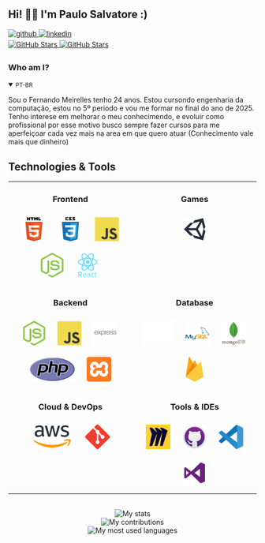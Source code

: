 ## Hi! 👋🏻 I'm Paulo Salvatore :)

<div>
  
  <a href="https://github.com/MeirellesBrito" target="_blank">
    <img src=https://img.shields.io/badge/github-%2324292e.svg?&style=for-the-badge&logo=github&logoColor=white alt=github style="margin-bottom: 5px;" />
  </a>
  
  <a href="https://www.linkedin.com/in/fernando-meirelles-07a356250/" target="_blank">
    <img src=https://img.shields.io/badge/linkedin-%231E77B5.svg?&style=for-the-badge&logo=linkedin&logoColor=white alt=linkedin style="margin-bottom: 5px;" />
  </a>
</div>

<div>
  <a href="https://github.com/MeirellesBrito" target="_blank">
    <img src="https://img.shields.io/github/followers/MeirellesBrito?style=social" alt="GitHub Stars" style="margin-bottom: 5px;" />
  </a>
  <a href="https://github.com/MeirellesBrito" target="_blank">
    <img src="https://img.shields.io/github/stars/MeirellesBrito?style=social" alt="GitHub Stars" style="margin-bottom: 5px;" />
  </a>
</div>


<!-- BIO:START -->

### Who am I?

<details open>
<summary><small>PT-BR</small></summary>

Sou o Fernando Meirelles tenho 24 anos. Estou cursondo engenharia da computação, estou no 5º periodo e vou me formar no final do ano de 2025. Tenho interese em melhorar o meu conhecimendo, e evoluir como profissional por esse motivo busco sempre fazer cursos para me aperfeiçoar cada vez mais na area em que  quero atuar
(Conhecimento vale mais que dinheiro)
		
</details>


<!-- BIO:END -->


<!-- SKILLSET:START -->

## Technologies & Tools

<table align="center">

  <tr>
  <td align="center" width="50%" valign="top">

  ### Frontend

  <img style="margin: 10px" src="assets/html5.svg" alt="HTML5" title="HTML5" height="50" />
  <img style="margin: 10px" src="assets/css3.svg" alt="CSS3" title="CSS3" height="50" />
  <img style="margin: 10px" src="assets/javascript.svg" alt="JavaScript" title="JavaScript" height="50" />
  <!-- <img style="margin: 10px" src="assets/typescript.svg" alt="TypeScript" title="TypeScript" height="50" /> -->
  <img style="margin: 10px" src="assets/nodejs.svg" alt="Node.js" title="Node.js" height="50" />
  <img style="margin: 10px" src="assets/reactjs.svg" alt="React" title="React" height="50" />
  <!-- <img style="margin: 10px" src="assets/angular.svg" alt="Angular" title="Angular" height="50" /> -->
  <!-- <img style="margin: 10px" src="assets/reactivex.svg" alt="ReactiveX" title="ReactiveX" height="50" /> -->
  <!-- <img style="margin: 10px" src="assets/webpack.svg" alt="Webpack" title="Webpack" height="50" /> -->
  <!-- <img style="margin: 10px" src="assets/sass.svg" alt="Sass" title="Sass" height="50" /> -->
  <!-- <img style="margin: 10px" src="assets/bem.svg" alt="BEM" title="BEM" height="50" /> -->
  <!-- <img style="margin: 10px" src="assets/jquery.svg" alt="jQuery" title="jQuery" height="50" /> -->

  </td>

  <td align="center" width="50%"  valign="top">

  ### Games

  <img style="margin: 10px" src="assets/unity.svg" alt="Unity" title="Unity" height="50" /> 
  <!-- <img style="margin: 10px" src="assets/csharp.svg" alt="C#" title="C#" height="50" />
  <img style="margin: 10px" src="assets/photoshop.svg" alt="Photoshop" title="Photoshop" height="50" /> -->

  </td>
  </tr>


  <tr>
  <td align="center" valign="top">

  ### Backend

  <img style="margin: 10px" src="assets/nodejs.svg" alt="Node.js" title="Node.js" height="50" />
  <img style="margin: 10px" src="assets/javascript.svg" alt="JavaScript" title="JavaScript" height="50" />
  <!-- <img style="margin: 10px" src="assets/typescript.svg" alt="TypeScript" title="TypeScript" height="50" /> -->
  <!-- <img style="margin: 10px" src="assets/nestjs.svg" alt="NestJS" title="NestJS" height="50" /> -->
  <!-- <img style="margin: 10px" src="assets/prisma.svg" alt="Prisma" title="Prisma" height="50" /> -->
  <img style="margin: 10px" src="assets/express.svg" alt="Express.js" title="Express.js" height="50" />
  <!-- <img style="margin: 10px" src="assets/reactivex.svg" alt="ReactiveX" title="ReactiveX" height="50" /> -->
  <!-- <img style="margin: 10px" src="assets/serverless.svg" alt="Serverless" title="Serverless" height="50" /> -->
  <!-- <img style="margin: 10px" src="assets/spring.svg" alt="Spring" title="Spring" height="50" /> -->
  <!-- <img style="margin: 10px" src="assets/java.svg" alt="Java" title="Java" height="50" /> -->
  <!-- <img style="margin: 10px" src="assets/kotlin.svg" alt="Kotlin" title="Kotlin" height="50" /> -->
  <img style="margin: 10px" src="assets/php.svg" alt="PHP" title="PHP" height="50" />
  <img style="margin: 10px" src="assets/xampp.svg" alt="XAMPP" title="XAMPP" height="50" />

  </td>
  
  
  <td align="center" valign="top">

  ### Database

  <img style="margin: 10px" src="assets/mariadb.svg" alt="Maria DB" title="Maria DB" height="50" />
  <img style="margin: 10px" src="assets/mysql.svg" alt="MySQL" title="MySQL" height="50" />
  <img style="margin: 10px" src="assets/mongodb.svg" alt="MongoDB" title="MongoDB" height="50" />
  <img style="margin: 10px" src="assets/firebase.svg" alt="Firebase" title="Firebase" height="50" />
  <!-- <img style="margin: 10px" src="assets/aws-dynamodb.svg" alt="DynamoDB" title="DynamoDB" height="50" /> -->
  </td>
  </tr>




  <tr>
  <td align="center" valign="top">

  ### Cloud & DevOps

  <img style="margin: 10px" src="assets/aws.svg" alt="AWS" title="AWS" height="50" />
  <img style="margin: 10px" src="assets/git.svg" alt="Git" title="Git" height="50" />
  <!-- <img style="margin: 10px" src="assets/docker.svg" alt="Docker" title="Docker" height="50" />
  <img style="margin: 10px" src="assets/linux.svg" alt="Linux" title="Linux" height="50" />
  <img style="margin: 10px" src="assets/aws-cloudfront.svg" alt="AWS CloudFront" title="AWS CloudFront" height="50" />
  <img style="margin: 10px" src="assets/aws-s3.svg" alt="AWS S3" title="AWS S3" height="50" />
  <img style="margin: 10px" src="assets/aws-ec2.svg" alt="AWS EC2" title="AWS EC2" height="50" />
  <img style="margin: 10px" src="assets/aws-lambda.svg" alt="AWS Lambda" title="AWS Lambda" height="50" />
  <img style="margin: 10px" src="assets/aws-rds.svg" alt="AWS RDS" title="AWS RDS" height="50" /> -->

  </td>

  <td align="center" valign="top">

  ### Tools & IDEs

  <img style="margin: 10px" src="assets/miro.svg" alt="Miro" title="Miro" height="50" />
  <img style="margin: 10px" src="assets/github-desktop.svg" alt="GitHub Desktop" title="GitHub Desktop" height="50" />
  <!-- <img style="margin: 10px" src="assets/jetbrains-webstorm.svg" alt="WebStorm" title="WebStorm" height="50" /> -->
  <img style="margin: 10px" src="assets/visual-studio-code.svg" alt="Visual Studio Code" title="Visual Studio Code" height="50" />
  <!-- <img style="margin: 10px" src="assets/jetbrains-rider.svg" alt="Rider" title="Rider" height="50" /> -->
  <!-- <img style="margin: 10px" src="assets/android-studio.svg" alt="Android Studio" title="Android Studio" height="50" />
  <img style="margin: 10px" src="assets/jetbrains-pycharm.svg" alt="PyCharm" title="PyCharm" height="50" />
  <img style="margin: 10px" src="assets/jetbrains-intellij-idea.svg" alt="IntelliJ IDEA" title="IntelliJ IDEA" height="50" />
  <img style="margin: 10px" src="assets/jetbrains-phpstorm.svg" alt="PHPStorm" title="PHPStorm" height="50" /> -->
  <img style="margin: 10px" src="assets/visual-studio.svg" alt="Visual Studio" title="Visual Studio" height="50" />

  </td>
  </tr>
  <!-- <td align="center" valign="top"> -->

  <!-- ### Hardware

  <img style="margin: 10px" src="assets/arduino.svg" alt="Arduino" title="Arduino" height="50" />
  <img style="margin: 10px" src="assets/cplusplus.svg" alt="C++" title="C++" height="50" />
  <img style="margin: 10px" src="assets/raspberry-pi.svg" alt="Raspberry Pi" title="Raspberry Pi" height="50" /> -->

  
  <!-- <td align="center" valign="top"> -->

  <!-- ### AI

  <img style="margin: 10px" src="assets/python.svg" alt="Python" title="Python" height="50" />
  <img style="margin: 10px" src="assets/keras.svg" alt="Keras" title="Keras" height="50" />
  <img style="margin: 10px" src="assets/tensorflow.svg" alt="TensorFlow" title="TensorFlow" height="50" />
  <img style="margin: 10px" src="assets/opencv.svg" alt="OpenCV" title="OpenCV" height="50" /> -->

  

<!-- 
  <tr>
  <td align="center" valign="top">
  </td>

  </tr> -->

</table>

<br/>

<!-- SKILLSET:END -->


<!-- STATS:START -->

<div align="center">
    <img src="https://github-readme-stats-git-masterrstaa-rickstaa.vercel.app/api/?username=MeirellesBrito&theme=dracula&?theme=dark&show_icons=true%count_private=true&include_all_commits=true" alt="My stats" />
</div>
<div align="center">
    <img src="https://github-readme-streak-stats.herokuapp.com?user=MeirellesBrito&theme=dracula" alt="My contributions" />
</div>
<div align="center">
    <img src="https://github-readme-stats-git-masterrstaa-rickstaa.vercel.app/api/top-langs/?username=MeirellesBrito&show_icons=true&langs_count=10&layout=compact&theme=dracula&count_private=true&hide=shaderlab,rpc,glsl,hlsl,cmake,asp" alt="My most used languages" />
</div>

<!-- STATS:END -->

<br />

<!-- CONTRIBUTION:END -->


<!-- VIEW-COUNT:END -->
